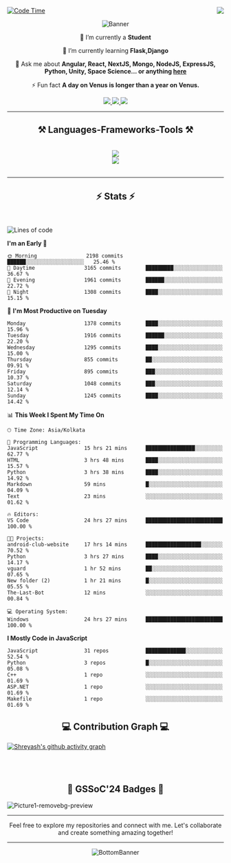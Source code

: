 <div>
 
<img align="right" src="https://visitor-badge.laobi.icu/badge?page_id=shreyash3087.shreyash3087" />

 [![Code Time](https://wakatime.com/badge/user/cd5f70df-e644-46f4-a03b-e1ce78615131.svg)](https://wakatime.com/@cd5f70df-e644-46f4-a03b-e1ce78615131)
 
</div>


<div align="center">
 
![Banner](https://github.com/user-attachments/assets/fe33d289-b057-4d85-ad76-3103802aa9e1)

</div>


<div align="center">
 
 🔭 I’m currently a **Student** 
 
 🌱 I’m currently learning **Flask,Django**

💬 Ask me about **Angular, React, NextJS, Mongo, NodeJS, ExpressJS, Python, Unity, Space Science... or anything [here](https://github.com/shreyash3087/shreyash3087/issues)**

⚡ Fun fact **A day on Venus is longer than a year on Venus.**

</div>
 
<div align="center"> 
  <a href="mailto:shreyash3087@gmail.com">
    <img src="https://img.shields.io/badge/Gmail-333333?style=for-the-badge&logo=gmail&logoColor=red" />
  </a>
  <a href="https://www.linkedin.com/in/shreyash-srivastava-1a1161280" target="_blank">
    <img src="https://img.shields.io/badge/LinkedIn-0077B5?style=for-the-badge&logo=linkedin&logoColor=white" target="_blank" />
  </a>
  <a href="https://github.com/shreyash3087" target="_blank">
     <img src="https://img.shields.io/badge/Github-FF5722?style=for-the-badge&logo=github&logoColor=white" target="_blank" />
  </a>
</div>
<hr/>
 
<h2 align="center">⚒️ Languages-Frameworks-Tools ⚒️</h2>
<br/>
<div align="center">
    <img src="https://skillicons.dev/icons?i=react,bootstrap,html,css,vscode,github,figma,cpp,vercel,netlify" /><br>
    <img src="https://skillicons.dev/icons?i=tailwind,git,nodejs,python,javascript,typescript,express,firebase,mongodb,nextjs,unity,azure,blender" /><br>
</div>

<br/>
<hr/>

<h2 align="center">⚡ Stats ⚡</h2>

<br>
<div>
 
 
<!--START_SECTION:waka-->
![Lines of code](https://img.shields.io/badge/From%20Hello%20World%20I%27ve%20Written-5.2%20million%20lines%20of%20code-blue)

**I'm an Early 🐤** 

```text
🌞 Morning                2198 commits        ██████░░░░░░░░░░░░░░░░░░░   25.46 % 
🌆 Daytime                3165 commits        █████████░░░░░░░░░░░░░░░░   36.67 % 
🌃 Evening                1961 commits        ██████░░░░░░░░░░░░░░░░░░░   22.72 % 
🌙 Night                  1308 commits        ████░░░░░░░░░░░░░░░░░░░░░   15.15 % 
```
📅 **I'm Most Productive on Tuesday** 

```text
Monday                   1378 commits        ████░░░░░░░░░░░░░░░░░░░░░   15.96 % 
Tuesday                  1916 commits        ██████░░░░░░░░░░░░░░░░░░░   22.20 % 
Wednesday                1295 commits        ████░░░░░░░░░░░░░░░░░░░░░   15.00 % 
Thursday                 855 commits         ██░░░░░░░░░░░░░░░░░░░░░░░   09.91 % 
Friday                   895 commits         ███░░░░░░░░░░░░░░░░░░░░░░   10.37 % 
Saturday                 1048 commits        ███░░░░░░░░░░░░░░░░░░░░░░   12.14 % 
Sunday                   1245 commits        ████░░░░░░░░░░░░░░░░░░░░░   14.42 % 
```


📊 **This Week I Spent My Time On** 

```text
🕑︎ Time Zone: Asia/Kolkata

💬 Programming Languages: 
JavaScript               15 hrs 21 mins      ████████████████░░░░░░░░░   62.77 % 
HTML                     3 hrs 48 mins       ████░░░░░░░░░░░░░░░░░░░░░   15.57 % 
Python                   3 hrs 38 mins       ████░░░░░░░░░░░░░░░░░░░░░   14.92 % 
Markdown                 59 mins             █░░░░░░░░░░░░░░░░░░░░░░░░   04.09 % 
Text                     23 mins             ░░░░░░░░░░░░░░░░░░░░░░░░░   01.62 % 

🔥 Editors: 
VS Code                  24 hrs 27 mins      █████████████████████████   100.00 % 

🐱‍💻 Projects: 
android-club-website     17 hrs 14 mins      ██████████████████░░░░░░░   70.52 % 
Python                   3 hrs 27 mins       ████░░░░░░░░░░░░░░░░░░░░░   14.17 % 
vguard                   1 hr 52 mins        ██░░░░░░░░░░░░░░░░░░░░░░░   07.65 % 
New folder (2)           1 hr 21 mins        █░░░░░░░░░░░░░░░░░░░░░░░░   05.55 % 
The-Last-Bot             12 mins             ░░░░░░░░░░░░░░░░░░░░░░░░░   00.84 % 

💻 Operating System: 
Windows                  24 hrs 27 mins      █████████████████████████   100.00 % 
```

**I Mostly Code in JavaScript** 

```text
JavaScript               31 repos            █████████████░░░░░░░░░░░░   52.54 % 
Python                   3 repos             █░░░░░░░░░░░░░░░░░░░░░░░░   05.08 % 
C++                      1 repo              ░░░░░░░░░░░░░░░░░░░░░░░░░   01.69 % 
ASP.NET                  1 repo              ░░░░░░░░░░░░░░░░░░░░░░░░░   01.69 % 
Makefile                 1 repo              ░░░░░░░░░░░░░░░░░░░░░░░░░   01.69 % 
```




<!--END_SECTION:waka-->

</div>

<div>
  <div align="center" ><h2 align="center">💻 Contribution Graph 💻</h2></div>
 
  [![Shreyash's github activity graph](https://github-readme-activity-graph.vercel.app/graph?username=shreyash3087&hide_border=true&theme=github)](https://github.com/ashutosh00710/github-readme-activity-graph)
 
</div>

<br/><br/>

<h2 align="center">🔰 GSSoC'24 Badges 🔰</h2>

![Picture1-removebg-preview](https://github.com/user-attachments/assets/4ece96a5-043a-44df-b51b-40738d3603ff)

<div align="center"> 
  <hr/>
  Feel free to explore my repositories and connect with me. Let's collaborate and create something amazing together!
  <hr/>
</div>

<div align="center">
 
![BottomBanner](https://github.com/user-attachments/assets/7afe064f-9b9f-401d-bec1-35c8625bb3dc)

</div>

